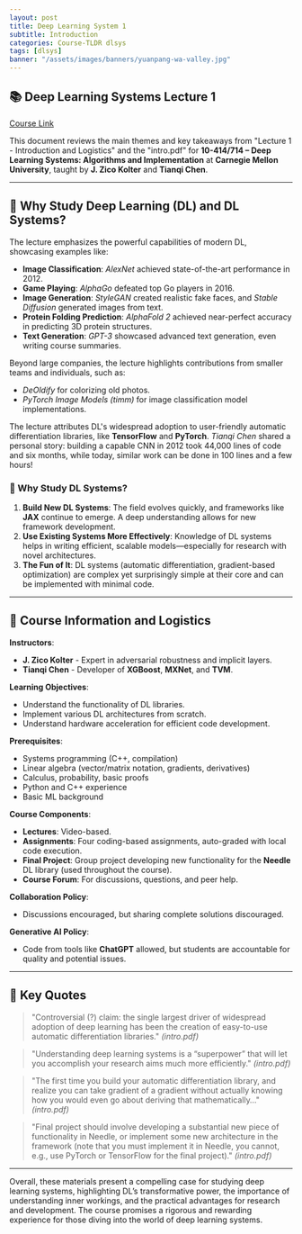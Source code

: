 ```yaml
---
layout: post
title: Deep Learning System 1
subtitle: Introduction
categories: Course-TLDR dlsys
tags: [dlsys]
banner: "/assets/images/banners/yuanpang-wa-valley.jpg"
---
```



## 📚 Deep Learning Systems Lecture 1

[Course Link](https://dlsyscourse.org/lectures/)

This document reviews the main themes and key takeaways from "Lecture 1 - Introduction and Logistics" and the "intro.pdf" for **10-414/714 – Deep Learning Systems: Algorithms and Implementation** at **Carnegie Mellon University**, taught by **J. Zico Kolter** and **Tianqi Chen**.

---

## 🚀 Why Study Deep Learning (DL) and DL Systems?

The lecture emphasizes the powerful capabilities of modern DL, showcasing examples like:

- **Image Classification**: *AlexNet* achieved state-of-the-art performance in 2012.
- **Game Playing**: *AlphaGo* defeated top Go players in 2016.
- **Image Generation**: *StyleGAN* created realistic fake faces, and *Stable Diffusion* generated images from text.
- **Protein Folding Prediction**: *AlphaFold 2* achieved near-perfect accuracy in predicting 3D protein structures.
- **Text Generation**: *GPT-3* showcased advanced text generation, even writing course summaries.

Beyond large companies, the lecture highlights contributions from smaller teams and individuals, such as:

- *DeOldify* for colorizing old photos.
- *PyTorch Image Models (timm)* for image classification model implementations.

The lecture attributes DL's widespread adoption to user-friendly automatic differentiation libraries, like **TensorFlow** and **PyTorch**. *Tianqi Chen* shared a personal story: building a capable CNN in 2012 took 44,000 lines of code and six months, while today, similar work can be done in 100 lines and a few hours!

### 🎯 Why Study DL Systems?
1. **Build New DL Systems**: The field evolves quickly, and frameworks like **JAX** continue to emerge. A deep understanding allows for new framework development.
2. **Use Existing Systems More Effectively**: Knowledge of DL systems helps in writing efficient, scalable models—especially for research with novel architectures.
3. **The Fun of It**: DL systems (automatic differentiation, gradient-based optimization) are complex yet surprisingly simple at their core and can be implemented with minimal code.

---

## 📅 Course Information and Logistics

**Instructors**: 
- **J. Zico Kolter** - Expert in adversarial robustness and implicit layers.
- **Tianqi Chen** - Developer of **XGBoost**, **MXNet**, and **TVM**.

**Learning Objectives**:
- Understand the functionality of DL libraries.
- Implement various DL architectures from scratch.
- Understand hardware acceleration for efficient code development.

**Prerequisites**:
- Systems programming (C++, compilation)
- Linear algebra (vector/matrix notation, gradients, derivatives)
- Calculus, probability, basic proofs
- Python and C++ experience
- Basic ML background

**Course Components**:
- **Lectures**: Video-based.
- **Assignments**: Four coding-based assignments, auto-graded with local code execution.
- **Final Project**: Group project developing new functionality for the **Needle** DL library (used throughout the course).
- **Course Forum**: For discussions, questions, and peer help.

**Collaboration Policy**:
- Discussions encouraged, but sharing complete solutions discouraged.

**Generative AI Policy**:
- Code from tools like **ChatGPT** allowed, but students are accountable for quality and potential issues.

---

## 🔑 Key Quotes

> "Controversial (?) claim: the single largest driver of widespread adoption of deep learning has been the creation of easy-to-use automatic differentiation libraries." *(intro.pdf)*

> "Understanding deep learning systems is a “superpower” that will let you accomplish your research aims much more efficiently." *(intro.pdf)*

> "The first time you build your automatic differentiation library, and realize you can take gradient of a gradient without actually knowing how you would even go about deriving that mathematically…" *(intro.pdf)*

> "Final project should involve developing a substantial new piece of functionality in Needle, or implement some new architecture in the framework (note that you must implement it in Needle, you cannot, e.g., use PyTorch or TensorFlow for the final project)." *(intro.pdf)*

---

Overall, these materials present a compelling case for studying deep learning systems, highlighting DL’s transformative power, the importance of understanding inner workings, and the practical advantages for research and development. The course promises a rigorous and rewarding experience for those diving into the world of deep learning systems.
